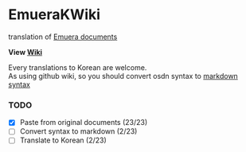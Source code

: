 # EmueraKWiki
translation of [Emuera documents](https://osdn.net/projects/emuera/wiki/FrontPage, "original documents")

**View [Wiki](https://github.com/mosochu/EmueraKWiki/wiki)**

Every translations to Korean are welcome.  
As using github wiki, so you should convert osdn syntax to [markdown](https://gist.github.com/ihoneymon/652be052a0727ad59601, "Korean Reference") [syntax](https://github.com/adam-p/markdown-here/wiki/Markdown-Cheatsheet, "English Tutorial")

### TODO
- [x] Paste from original documents (23/23)
- [ ] Convert syntax to markdown (2/23)
- [ ] Translate to Korean (2/23)
